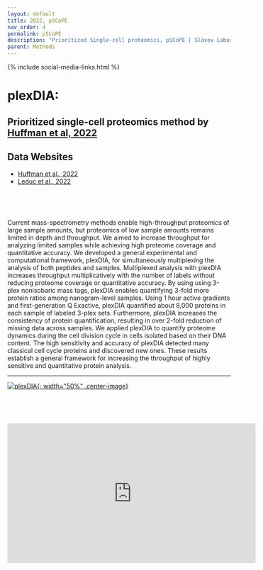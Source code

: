 ```yaml
---
layout: default
title: 2022, pSCoPE
nav_order: 4
permalink: pSCoPE
description: "Prioritized Single-cell proteomics, pSCoPE | Slavov Laboratory"
parent: Methods
---
```

{% include social-media-links.html %}

# plexDIA:

## Prioritized single-cell proteomics method by [Huffman et al, 2022](hhttps://www.biorxiv.org/content/10.1101/665307v2)

## Data Websites
 * [Huffman et al., 2022](https://scp.slavovlab.net/Huffman_et_al_2022)
 * [Leduc et al., 2022](https://scp.slavovlab.net/Leduc_et_al_2022)

&nbsp;

&nbsp;


Current mass-spectrometry methods enable high-throughput proteomics of large sample amounts, but proteomics of low sample amounts remains limited in depth and throughput. We aimed to increase throughput for analyzing limited samples while achieving high proteome coverage and quantitative accuracy. We developed a general experimental and computational framework, plexDIA, for simultaneously multiplexing the analysis of both peptides and samples. Multiplexed analysis with plexDIA increases throughput multiplicatively with the number of labels without reducing proteome coverage or quantitative accuracy. By using using 3-plex nonisobaric mass tags, plexDIA enables quantifying 3-fold more protein ratios among nanogram-level samples. Using 1 hour active gradients and first-generation Q Exactive, plexDIA quantified about 8,000 proteins in each sample of labeled 3-plex sets. Furthermore, plexDIA increases the consistency of protein quantification, resulting in over 2-fold reduction of missing data across samples. We applied plexDIA to quantify proteome dynamics during the cell division cycle in cells isolated based on their DNA content. The high sensitivity and accuracy of plexDIA detected many classical cell cycle proteins and discovered new ones. These results establish a general framework for increasing the throughput of highly sensitive and quantitative protein analysis.

---


[![plexDIA](https://plexdia.slavovlab.net/mass-spec/Figures/plexDIA.png){: width="50%" .center-image}](https://plexdia.slavovlab.net/)




&nbsp;  

&nbsp;

<iframe width="560" height="315" src="https://www.youtube.com/embed/SP0x3gAALtg" title="YouTube video player" frameborder="0" allow="accelerometer; autoplay; clipboard-write; encrypted-media; gyroscope; picture-in-picture" allowfullscreen></iframe>

&nbsp;  

&nbsp;

&nbsp;


&nbsp;

&nbsp;

&nbsp;

&nbsp;

&nbsp;

&nbsp;

&nbsp;

&nbsp;

&nbsp;

&nbsp;

&nbsp;

&nbsp;

&nbsp;
